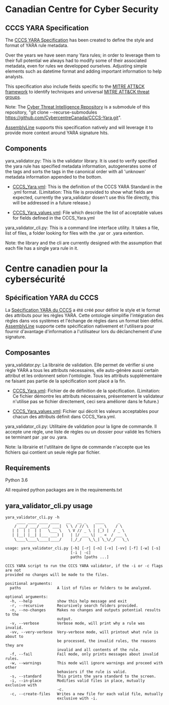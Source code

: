 # Canadian Centre for Cyber Security

## CCCS YARA Specification

The [CCCS YARA Specification](https://github.com/CybercentreCanada/CCCS-YARA-Validator/blob/master/CCCS_Yara.yml) has been created to define the style and format of YARA rule metadata. 

Over the years we have seen many Yara rules; in order to leverage them to their full potential we always had to modify some of their associated metadata, even for rules we developped ourselves. Adjusting simple elements such as datetime format and adding important information to help analysts.

This specification also include fields specific to the [MITRE ATT&CK framework](https://attack.mitre.org/matrices/enterprise/) to identify techniques and universal [MITRE ATT&CK threat groups](https://attack.mitre.org/groups/).

Note: The [Cyber Threat Intelligence Repository](https://github.com/mitre/cti) is a submodule of this repository, "git clone --recurse-submodules https://github.com/CybercentreCanada/CCCS-Yara.git".

[AssemblyLine](https://www.cyber.gc.ca/en/assemblyline) supports this specification natively and will leverage it to provide more context around YARA signature hits.

## Components

yara_validator.py:		This is the validator library. It is used to verify specified the yara rule has specified metadata information, autogenerates some of the tags and sorts the tags in the canonical order with all 'unknown' metadata information appended to the bottom.

- [CCCS_Yara.yml](https://github.com/CybercentreCanada/CCCS-YARA-Validator/blob/master/CCCS_Yara.yml):        This is the definition of the CCCS YARA Standard in the .yml format. (Limitation: This file is provided to show what fields are expected, currently the yara_validator dosen't use this file directly, this will be addressed in a future release.)

- [CCCS_Yara_values.yml](https://github.com/CybercentreCanada/CCCS-YARA-Validator/blob/master/CCCS_Yara_values.yml): File which describe the list of acceptable values for fields defined in the CCCS_Yara.yml

yara_validator_cli.py:	This is a command line interface utility. It takes a file, list of files, a folder looking for files with the .yar or .yara extention. 

Note: the library and the cli are currently designed with the assumption that each file has a single yara rule in it.

# Centre canadien pour la cybersécurité

## Spécification YARA du CCCS

La [Spécification YARA du CCCS](https://github.com/CybercentreCanada/CCCS-YARA-Validator/blob/master/CCCS_Yara.yml) a été créé pour définir le style et le format des attributs pour les règles YARA. Cette ontologie simplifie l'intégration des règles dans vos systèmes et l'échange de règles dans un format bien défini. [AssemblyLine](https://www.cyber.gc.ca/en/assemblyline) supporte cette spécification nativement et l'utilisera pour fournir d'avantage d'information a l'utilisateur lors du déclanchement d'une signature.

## Composantes

yara_validator.py:		La librairie de validation. Elle permet de vérifier si une règle YARA a tous les attributs nécessaires, elle auto-génère aussi certain attribut et les ordonnent selon l'ontologie. Tous les attributs supplémentaire ne faisant pas partie de la spécification sont placé a la fin.

- [CCCS_Yara.yml](https://github.com/CybercentreCanada/CCCS-YARA-Validator/blob/master/CCCS_Yara.yml):        Fichier de de définition de la spécification. (Limitation: Ce fichier démontre les attributs nécessaires, présentement le validateur n'utilise pas se fichier directement, ceci sera améliorer dans le future.)

- [CCCS_Yara_values.yml](https://github.com/CybercentreCanada/CCCS-YARA-Validator/blob/master/CCCS_Yara_values.yml): Fichier qui décrit les valeurs acceptables pour chacun des attributs définit dans CCCS_Yara.yml.

yara_validator_cli.py:	Utilitaire de validation pour la ligne de commande. Il accepte une règle, une liste de règles ou un dossier pour validé les fichiers se terminant par .yar ou .yara.  

Note:  la librairie et l'utilitaire de ligne de commande n'accepte que les fichiers qui contient un seule règle par fichier.


## Requirements

Python 3.6

All required python packages are in the requirements.txt

## yara_validator_cli.py usage

```
yara_validator_cli.py -h 
     ____ ____ ____ ____   __   __ _    ____      _    
    / ___/ ___/ ___/ ___|  \ \ / // \  |  _ \    / \   
   | |  | |  | |   \___ \   \ V // _ \ | |_) |  / _ \  
   | |__| |__| |___ ___) |   | |/ ___ \|  _ <  / ___ \ 
    \____\____\____|____/    |_/_/   \_\_| \_\/_/   \_\ 
    
usage: yara_validator_cli.py [-h] [-r] [-n] [-v] [-vv] [-f] [-w] [-s]
                             [-i | -c]
                             paths [paths ...]

CCCS YARA script to run the CCCS YARA validator, if the -i or -c flags are not
provided no changes will be made to the files.

positional arguments:
  paths                A list of files or folders to be analyzed.

optional arguments:
  -h, --help           show this help message and exit
  -r, --recursive      Recursively search folders provided.
  -n, --no-changes     Makes no changes and outputs potential results to the
                       output.
  -v, --verbose        Verbose mode, will print why a rule was invalid.
  -vv, --very-verbose  Very-verbose mode, will printout what rule is about to
                       be processed, the invalid rules, the reasons they are
                       invalid and all contents of the rule.
  -f, --fail           Fail mode, only prints messages about invalid rules.
  -w, --warnings       This mode will ignore warnings and proceed with other
                       behaviors if the rule is valid.
  -s, --standard       This prints the yara standard to the screen.
  -i, --in-place       Modifies valid files in place, mutually exclusive with
                       -c.
  -c, --create-files   Writes a new file for each valid file, mutually
                       exclusive with -i.
  ```

